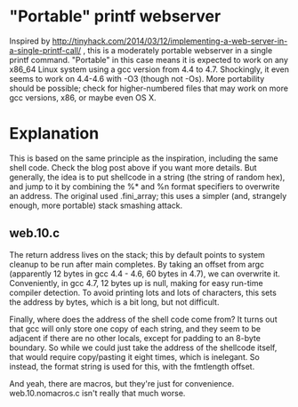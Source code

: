 "Portable" printf webserver
===========================

Inspired by http://tinyhack.com/2014/03/12/implementing-a-web-server-in-a-single-printf-call/ , this is a moderately portable webserver in a single printf command.  "Portable" in this case means it is expected to work on any x86_64 Linux system using a gcc version from 4.4 to 4.7.  Shockingly, it even seems to work on 4.4-4.6 with -O3 (though not -Os).  More portability should be possible; check for higher-numbered files that may work on more gcc versions, x86, or maybe even OS X.

Explanation
===========
This is based on the same principle as the inspiration, including the same shell code.  Check the blog post above if you want more details.  But generally, the idea is to put shellcode in a string (the string of random hex), and jump to it by combining the %* and %n format specifiers to overwrite an address.  The original used .fini_array; this uses a simpler (and, strangely enough, more portable) stack smashing attack.

web.10.c
--------

The return address lives on the stack; this by default points to system cleanup to be run after main completes.  By taking an offset from argc (apparently 12 bytes in gcc 4.4 - 4.6, 60 bytes in 4.7), we can overwrite it.  Conveniently, in gcc 4.7, 12 bytes up is null, making for easy run-time compiler detection.  To avoid printing lots and lots of characters, this sets the address by bytes, which is a bit long, but not difficult.

Finally, where does the address of the shell code come from?  It turns out that gcc will only store one copy of each string, and they seem to be adjacent if there are no other locals, except for padding to an 8-byte boundary.  So while we could just take the address of the shellcode itself, that would require copy/pasting it eight times, which is inelegant.  So instead, the format string is used for this, with the fmtlength offset.

And yeah, there are macros, but they're just for convenience.  web.10.nomacros.c isn't really that much worse.
